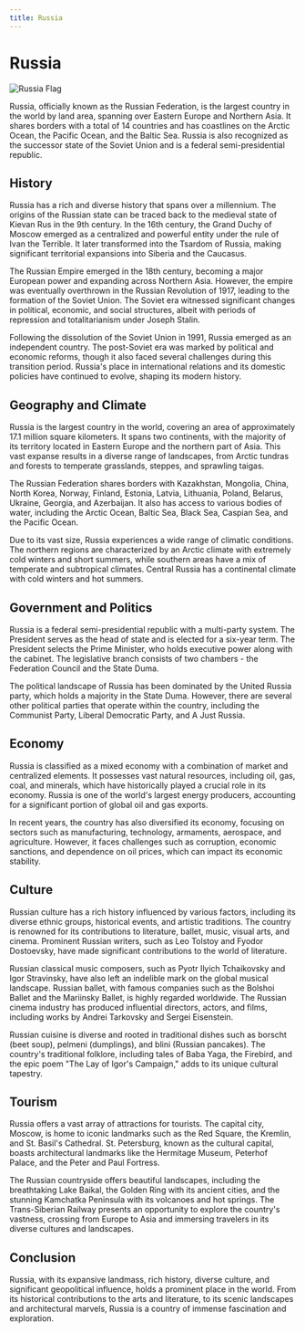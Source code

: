```yaml
---
title: Russia
---
```

# Russia

![Russia Flag](https://upload.wikimedia.org/wikipedia/commons/thumb/f/f3/Flag_of_Russia.svg/2560px-Flag_of_Russia.svg.png)

Russia, officially known as the Russian Federation, is the largest country in the world by land area, spanning over Eastern Europe and Northern Asia. It shares borders with a total of 14 countries and has coastlines on the Arctic Ocean, the Pacific Ocean, and the Baltic Sea. Russia is also recognized as the successor state of the Soviet Union and is a federal semi-presidential republic.

## History 

Russia has a rich and diverse history that spans over a millennium. The origins of the Russian state can be traced back to the medieval state of Kievan Rus in the 9th century. In the 16th century, the Grand Duchy of Moscow emerged as a centralized and powerful entity under the rule of Ivan the Terrible. It later transformed into the Tsardom of Russia, making significant territorial expansions into Siberia and the Caucasus.

The Russian Empire emerged in the 18th century, becoming a major European power and expanding across Northern Asia. However, the empire was eventually overthrown in the Russian Revolution of 1917, leading to the formation of the Soviet Union. The Soviet era witnessed significant changes in political, economic, and social structures, albeit with periods of repression and totalitarianism under Joseph Stalin.

Following the dissolution of the Soviet Union in 1991, Russia emerged as an independent country. The post-Soviet era was marked by political and economic reforms, though it also faced several challenges during this transition period. Russia's place in international relations and its domestic policies have continued to evolve, shaping its modern history.

## Geography and Climate

Russia is the largest country in the world, covering an area of approximately 17.1 million square kilometers. It spans two continents, with the majority of its territory located in Eastern Europe and the northern part of Asia. This vast expanse results in a diverse range of landscapes, from Arctic tundras and forests to temperate grasslands, steppes, and sprawling taigas.

The Russian Federation shares borders with Kazakhstan, Mongolia, China, North Korea, Norway, Finland, Estonia, Latvia, Lithuania, Poland, Belarus, Ukraine, Georgia, and Azerbaijan. It also has access to various bodies of water, including the Arctic Ocean, Baltic Sea, Black Sea, Caspian Sea, and the Pacific Ocean.

Due to its vast size, Russia experiences a wide range of climatic conditions. The northern regions are characterized by an Arctic climate with extremely cold winters and short summers, while southern areas have a mix of temperate and subtropical climates. Central Russia has a continental climate with cold winters and hot summers.

## Government and Politics

Russia is a federal semi-presidential republic with a multi-party system. The President serves as the head of state and is elected for a six-year term. The President selects the Prime Minister, who holds executive power along with the cabinet. The legislative branch consists of two chambers - the Federation Council and the State Duma.

The political landscape of Russia has been dominated by the United Russia party, which holds a majority in the State Duma. However, there are several other political parties that operate within the country, including the Communist Party, Liberal Democratic Party, and A Just Russia.

## Economy

Russia is classified as a mixed economy with a combination of market and centralized elements. It possesses vast natural resources, including oil, gas, coal, and minerals, which have historically played a crucial role in its economy. Russia is one of the world's largest energy producers, accounting for a significant portion of global oil and gas exports.

In recent years, the country has also diversified its economy, focusing on sectors such as manufacturing, technology, armaments, aerospace, and agriculture. However, it faces challenges such as corruption, economic sanctions, and dependence on oil prices, which can impact its economic stability.

## Culture

Russian culture has a rich history influenced by various factors, including its diverse ethnic groups, historical events, and artistic traditions. The country is renowned for its contributions to literature, ballet, music, visual arts, and cinema. Prominent Russian writers, such as Leo Tolstoy and Fyodor Dostoevsky, have made significant contributions to the world of literature.

Russian classical music composers, such as Pyotr Ilyich Tchaikovsky and Igor Stravinsky, have also left an indelible mark on the global musical landscape. Russian ballet, with famous companies such as the Bolshoi Ballet and the Mariinsky Ballet, is highly regarded worldwide. The Russian cinema industry has produced influential directors, actors, and films, including works by Andrei Tarkovsky and Sergei Eisenstein.

Russian cuisine is diverse and rooted in traditional dishes such as borscht (beet soup), pelmeni (dumplings), and blini (Russian pancakes). The country's traditional folklore, including tales of Baba Yaga, the Firebird, and the epic poem "The Lay of Igor's Campaign," adds to its unique cultural tapestry.

## Tourism

Russia offers a vast array of attractions for tourists. The capital city, Moscow, is home to iconic landmarks such as the Red Square, the Kremlin, and St. Basil's Cathedral. St. Petersburg, known as the cultural capital, boasts architectural landmarks like the Hermitage Museum, Peterhof Palace, and the Peter and Paul Fortress.

The Russian countryside offers beautiful landscapes, including the breathtaking Lake Baikal, the Golden Ring with its ancient cities, and the stunning Kamchatka Peninsula with its volcanoes and hot springs. The Trans-Siberian Railway presents an opportunity to explore the country's vastness, crossing from Europe to Asia and immersing travelers in its diverse cultures and landscapes.

## Conclusion

Russia, with its expansive landmass, rich history, diverse culture, and significant geopolitical influence, holds a prominent place in the world. From its historical contributions to the arts and literature, to its scenic landscapes and architectural marvels, Russia is a country of immense fascination and exploration.